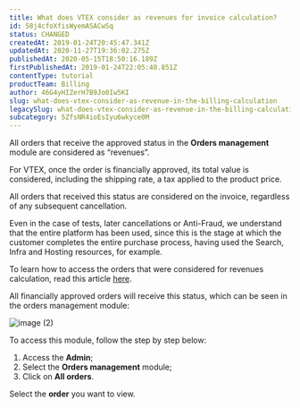 ```yaml
---
title: What does VTEX consider as revenues for invoice calculation?
id: 58j4cfoXfisWyemASACwSq
status: CHANGED
createdAt: 2019-01-24T20:45:47.341Z
updatedAt: 2020-11-27T19:36:02.275Z
publishedAt: 2020-05-15T18:50:16.189Z
firstPublishedAt: 2019-01-24T22:05:40.851Z
contentType: tutorial
productTeam: Billing
author: 46G4yHIZerH7B9Jo0Iw5KI
slug: what-does-vtex-consider-as-revenue-in-the-billing-calculation
legacySlug: what-does-vtex-consider-as-revenue-in-the-billing-calculations
subcategory: 5ZfsNR4ioEsIyu6wkyce0M
---
```


All orders that receive the approved status in the **Orders management** module are considered as “revenues”.


For VTEX, once the order is financially approved, its total value is considered, including the shipping rate, a tax applied to the product price.


All orders that received this status are considered on the invoice, regardless of any subsequent cancellation.


Even in the case of tests, later cancellations or Anti-Fraud, we understand that the entire platform has been used, since this is the stage at which the customer completes the entire purchase process, having used the Search, Infra and Hosting resources, for example.


To learn how to access the orders that were considered for revenues calculation, read this article [here](https://help.vtex.com/en/tutorial/how-to-access-the-value-of-approved-revenues--tutorials_4322).


All financially approved orders will receive this status, which can be seen in the orders management module:


![image (2)](https://images.ctfassets.net/alneenqid6w5/1Q14q5mtiayBLRBSupsKGs/53c5555a68359b9fd3dd882336beccb7/image__2_.png)


To access this module, follow the step by step below:

1. Access the **Admin**;
2. Select the **Orders management** module;
3. Click on **All orders**.

Select the **order** you want to view.

